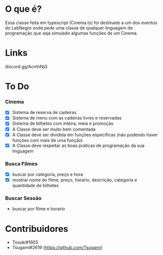 # O que é?
Essa classe feita em typescript (Cinema.ts) foi destinado a um dos eventos do LabNegro onde pede uma classe de qualquer linguagem de programação que seja simulado algumas funções de um Cinema.

# Links
discord.gg/AcmhNjG

# To Do
### Cinema

- [x] Sistema de reserva de cadeiras
- [x] Sistema de menu com as cadeiras livres e reservadas
- [x] Sistema de bilhetes com inteira, meia e promoção
- [x] A Classe deve ser muito bem comentada
- [x] A Classe deve ser dividida em funções especificas (não podendo haver funções com mais de uma função)
- [x] A Classe deve respeitar as boas praticas de programação da sua linguagem

### Busca Filmes
- [x] buscar por categoria, preço e hora
- [x] mostrar nome do filme, preço, horario, descrição, categoria e quantidade de bilhetes

### Buscar Sessão
- buscar por filme e horario

# Contribuidores

- Tosuki#1605
- Tsugami#2619 (https://github.com/Tsugami)
